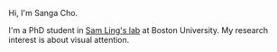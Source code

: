 Hi, I'm Sanga Cho. 

I'm a PhD student in [Sam Ling's lab](https://sites.bu.edu/vision/) at Boston University. 
My research interest is about visual attention. 